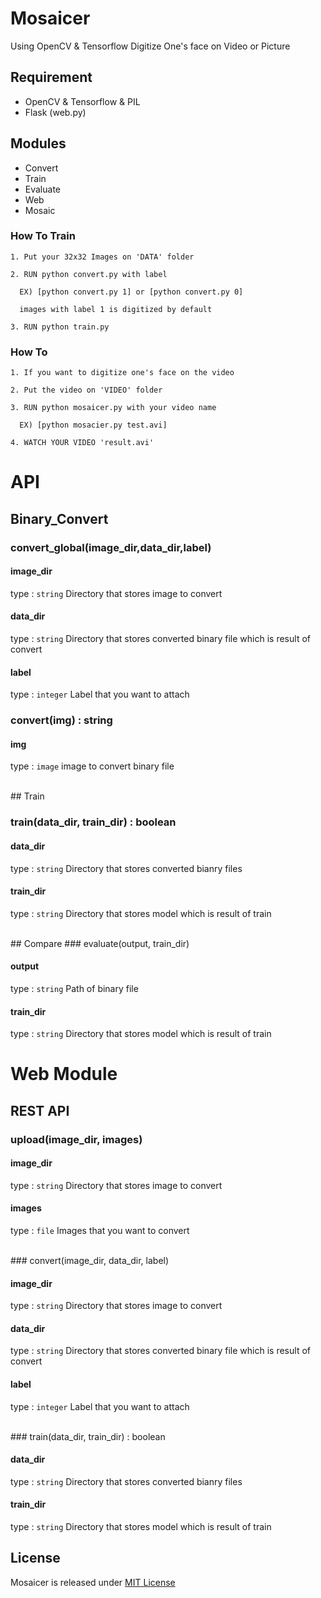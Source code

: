 # Mosaicer
Using OpenCV & Tensorflow Digitize One's face on Video or Picture

## Requirement
+ OpenCV & Tensorflow & PIL
+ Flask (web.py)

## Modules
* Convert
* Train
* Evaluate
* Web
* Mosaic

### How To Train
```
1. Put your 32x32 Images on 'DATA' folder

2. RUN python convert.py with label

  EX) [python convert.py 1] or [python convert.py 0]

  images with label 1 is digitized by default

3. RUN python train.py
```


### How To
```
1. If you want to digitize one's face on the video

2. Put the video on 'VIDEO' folder

3. RUN python mosaicer.py with your video name

  EX) [python mosacier.py test.avi]

4. WATCH YOUR VIDEO 'result.avi'
```

# API

## Binary_Convert

### convert_global(image_dir,data_dir,label)

#### image_dir
type : `string`
Directory that stores image to convert

#### data_dir
type : `string`
Directory that stores converted binary file which is result of convert

#### label
type : `integer`
Label that you want to attach
<br>

### convert(img) : string

#### img
type : `image`
image to convert binary file

<br>
## Train

### train(data_dir, train_dir) : boolean

#### data_dir
type : `string`
Directory that stores converted bianry files

#### train_dir
type : `string`
Directory that stores model which is result of train

<br>
## Compare
### evaluate(output, train_dir)

#### output
type : `string`
Path of binary file

#### train_dir
type : `string`
Directory that stores model which is result of train
<br>


# Web Module

## REST API

### upload(image_dir, images)

#### image_dir
type : `string`
Directory that stores image to convert

#### images
type : `file`
Images that you want to convert


<br>
### convert(image_dir, data_dir, label)

#### image_dir
type : `string`
Directory that stores image to convert

#### data_dir
type : `string`
Directory that stores converted binary file which is result of convert

#### label
type : `integer`
Label that you want to attach


<br>
### train(data_dir, train_dir) : boolean

#### data_dir
type : `string`
Directory that stores converted bianry files

#### train_dir
type : `string`
Directory that stores model which is result of train


## License
Mosaicer is released under [MIT License]

[MIT License]: https://github.com/seongahjo/Mosaicer/blob/dev/LICENSE
